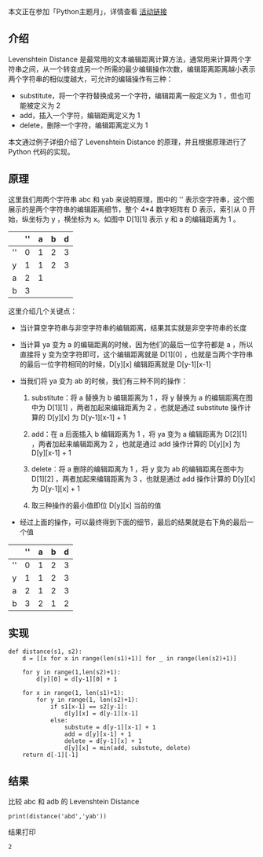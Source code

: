 本文正在参加「Python主题月」，详情查看 [活动链接](https://juejin.cn/post/6979532761954533390/)

## 介绍
 Levenshtein Distance 是最常用的文本编辑距离计算方法，通常用来计算两个字符串之间，从一个转变成另一个所需的最少编辑操作次数，编辑距离距离越小表示两个字符串的相似度越大，可允许的编辑操作有三种：

* substitute，将一个字符替换成另一个字符，编辑距离一般定义为 1 ，但也可能被定义为 2 
* add，插入一个字符，编辑距离定义为 1
* delete，删除一个字符，编辑距离定义为 1
 
本文通过例子详细介绍了 Levenshtein Distance 的原理，并且根据原理进行了 Python 代码的实现。

## 原理

这里我们用两个字符串 abc 和 yab 来说明原理，图中的 '' 表示空字符串，这个图展示的是两个字符串的编辑距离细节，整个 4*4 数字矩阵有 D 表示，索引从 0 开始，纵坐标为 y ，横坐标为 x。如图中 D[1][1] 表示 y 和 a 的编辑距离为 1 。

|     |  ''  | a  | b | d |
|  ----  | ----  | ----  | ----  | ----  | 
| ''    |  0  | 1  | 2  | 3  |
| y   |  1  | 1  | 2  | 3  |
| a   | 2  | 1  |   |   |
| b   | 3  |   |   |   |
这里介绍几个关键点：

* 当计算空字符串与非空字符串的编辑距离，结果其实就是非空字符串的长度

* 当计算 ya 变为 a 的编辑距离的时候，因为他们的最后一位字符都是 a ，所以直接将 y 变为空字符即可，这个编辑距离就是 D[1][0] ，也就是当两个字符串的最后一位字符相同的时候，D[y][x] 编辑距离就是 D[y-1][x-1]

* 当我们将 ya 变为 ab 的时候，我们有三种不同的操作：

	1. substitute：将 a 替换为 b 编辑距离为 1 ，将 y 替换为 a 的编辑距离在图中为 D[1][1] ，两者加起来编辑距离为  2 ，也就是通过 substitute 操作计算的 D[y][x]  为 D[y-1][x-1] + 1

	2. add：在 a 后面插入 b 编辑距离为 1 ，将 ya 变为 a 编辑距离为 D[2][1] ，两者加起来编辑距离为  2 ，也就是通过 add 操作计算的 D[y][x] 为 D[y][x-1] + 1

	3. delete：将 a 删除的编辑距离为 1 ，将 y 变为 ab 的编辑距离在图中为 D[1][2] ，两者加起来编辑距离为  3 ，也就是通过 add 操作计算的 D[y][x]  为 D[y-1][x] + 1

	4. 取三种操作的最小值即位 D[y][x] 当前的值 
* 经过上面的操作，可以最终得到下面的细节，最后的结果就是右下角的最后一个值

|     |  ''  | a  | b | d |
|  ----  | ----  | ----  | ----  | ----  | 
| ''    |  0  | 1  | 2  | 3  |
| y   |  1  | 1  | 2  | 3  |
| a   | 2  | 1  | 2  | 3  |
| b   | 3  | 2  | 1  | 2  |

## 实现
	def distance(s1, s2):
	    d = [[x for x in range(len(s1)+1)] for _ in range(len(s2)+1)]
	    
	    for y in range(1,len(s2)+1):
	        d[y][0] = d[y-1][0] + 1
	
	    for x in range(1, len(s1)+1):
	        for y in range(1, len(s2)+1):
	            if s1[x-1] == s2[y-1]:
	                d[y][x] = d[y-1][x-1]
	            else:
	                substute = d[y-1][x-1] + 1
	                add = d[y][x-1] + 1
	                delete = d[y-1][x] + 1
	                d[y][x] = min(add, substute, delete)
	    return d[-1][-1]
	
## 结果
比较 abc 和 adb 的 Levenshtein Distance 

	print(distance('abd','yab'))

结果打印

	2
	
